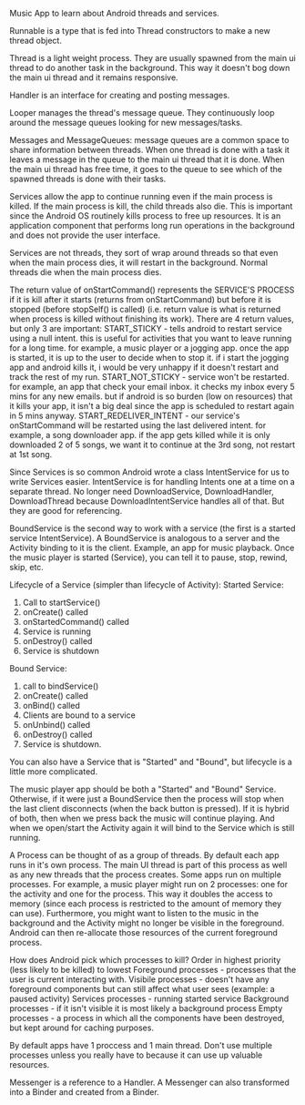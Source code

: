 Music App to learn about Android threads and services.

Runnable is a type that is fed into Thread constructors to make a new thread object.

Thread is a light weight process. They are usually spawned from the main ui thread to do another task in the background. This way it doesn't bog down the main ui thread and it remains responsive.

Handler is an interface for creating and posting messages. 

Looper manages the thread's message queue. They continuously loop around the message queues looking for new messages/tasks.

Messages and MessageQueues:
message queues are a common space to share information between threads. When one thread is done with a task it leaves a message in the queue to the main ui thread that it is done. When the main ui thread has free time, it goes to the queue to see which of the spawned threads is done with their tasks.

Services allow the app to continue running even if the main process is killed. If the main process is kill, the child threads also die. This is important since the Android OS routinely kills process to free up resources. It is an application component that performs long run operations in the background and does not provide the user interface.

Services are not threads, they sort of wrap around threads so that even when the main process dies, it will restart in the background. Normal threads die when the main process dies.

The return value of onStartCommand() represents the SERVICE'S PROCESS if it is kill after it starts (returns from onStartCommand) but before it is stopped (before stopSelf() is called) (i.e. return value is what is returned when process is killed without finishing its work).
There are 4 return values, but only 3 are important:
START_STICKY - tells android to restart service using a null intent. this is useful for activities that you want to leave running for a long time. for example, a music player or a jogging app. once the app is started, it is up to the user to decide when to stop it. if i start the jogging app and android kills it, i would be very unhappy if it doesn't restart and track the rest of my run.
START_NOT_STICKY - service won't be restarted. for example, an app that check your email inbox. it checks my inbox every 5 mins for any new emails. but if android is so burden (low on resources) that it kills your app, it isn't a big deal since the app is scheduled to restart again in 5 mins anyway.
START_REDELIVER_INTENT - our service's onStartCommand will be restarted using the last delivered intent. for example, a song downloader app. if the app gets killed while it is only downloaded 2 of 5 songs, we want it to continue at the 3rd song, not restart at 1st song.

Since Services is so common Android wrote a class IntentService for us to write Services easier.
IntentService is for handling Intents one at a time on a separate thread.
No longer need DownloadService, DownloadHandler, DownloadThread because DownloadIntentService handles all of that. But they are good for referencing.

BoundService is the second way to work with a service (the first is a started service IntentService). A BoundService is analogous to a server and the Activity binding to it is the client. Example, an app for music playback. Once the music player is started (Service), you can tell it to pause, stop, rewind, skip, etc.

Lifecycle of a Service (simpler than lifecycle of Activity):
Started Service:
1) Call to startService()
2) onCreate() called
3) onStartedCommand() called
4) Service is running
5) onDestroy() called
6) Service is shutdown

Bound Service:
1) call to bindService()
2) onCreate() called
3) onBind() called
4) Clients are bound to a service
5) onUnbind() called
6) onDestroy() called
7) Service is shutdown.

You can also have a Service that is "Started" and "Bound", but lifecycle is a little more complicated.

The music player app should be both a "Started" and "Bound" Service. Otherwise, if it were just a BoundService then the process will stop when the last client disconnects (when the back button is pressed).
If it is hybrid of both, then when we press back the music will continue playing. And when we open/start the Activity again it will bind to the Service which is still running.

A Process can be thought of as a group of threads. By default each app runs in it's own process. The main UI thread is part of this process as well as any new threads that the process creates. Some apps run on multiple processes. For example, a music player might run on 2 processes: one for the activity and one for the process. This way it doubles the access to memory (since each process is restricted to the amount of memory they can use). Furthermore, you might want to listen to the music in the background and the Activity might no longer be visible in the foreground. Android can then re-allocate those resources of the current foreground process. 

How does Android pick which processes to kill?
Order in highest priority (less likely to be killed) to lowest
Foreground processes - processes that the user is current interacting with.
Visibile processes - doesn't have any foreground components but can still affect what user sees (example: a paused activity)
Services processes - running started service
Background processes - if it isn't visible it is most likely a background process
Empty processes - a process in which all the components have been destroyed, but kept around for caching purposes.

By default apps have 1 proccess and 1 main thread. Don't use multiple processes unless you really have to because it can use up valuable resources.

Messenger is a reference to a Handler. A Messenger can also transformed into a Binder and created from a Binder.